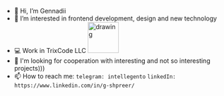 - 👋 Hi, I’m Gennadii
- 👀 I’m interested in frontend development, design and new technology
- 💻 Work in TrixCode LLC <img src="[drawing.jpg](https://avatars.githubusercontent.com/u/48174933?s=200&v=4)" alt="drawing" width="70"/>
- 💞️ I'm looking for cooperation with interesting and not so interesting projects)))
- 📫 How to reach me:
```telegram: intellegento```
```linkedIn: https://www.linkedin.com/in/g-shpreer/```


